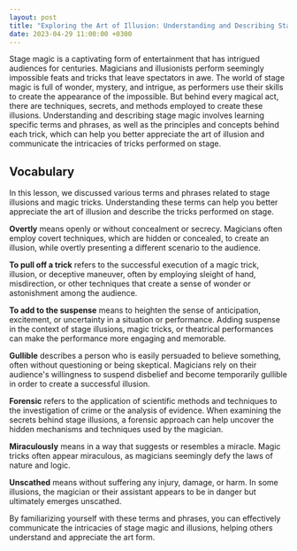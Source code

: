 ```yaml
---
layout: post
title: "Exploring the Art of Illusion: Understanding and Describing Stage Magic"
date: 2023-04-29 11:00:00 +0300
---
```


Stage magic is a captivating form of entertainment that has intrigued audiences for centuries. Magicians and illusionists perform seemingly impossible feats and tricks that leave spectators in awe. The world of stage magic is full of wonder, mystery, and intrigue, as performers use their skills to create the appearance of the impossible. But behind every magical act, there are techniques, secrets, and methods employed to create these illusions. Understanding and describing stage magic involves learning specific terms and phrases, as well as the principles and concepts behind each trick, which can help you better appreciate the art of illusion and communicate the intricacies of tricks performed on stage.

## Vocabulary

In this lesson, we discussed various terms and phrases related to stage illusions and magic tricks. Understanding these terms can help you better appreciate the art of illusion and describe the tricks performed on stage.

**Overtly** means openly or without concealment or secrecy. Magicians often employ covert techniques, which are hidden or concealed, to create an illusion, while overtly presenting a different scenario to the audience.

**To pull off a trick** refers to the successful execution of a magic trick, illusion, or deceptive maneuver, often by employing sleight of hand, misdirection, or other techniques that create a sense of wonder or astonishment among the audience.

**To add to the suspense** means to heighten the sense of anticipation, excitement, or uncertainty in a situation or performance. Adding suspense in the context of stage illusions, magic tricks, or theatrical performances can make the performance more engaging and memorable.

**Gullible** describes a person who is easily persuaded to believe something, often without questioning or being skeptical. Magicians rely on their audience's willingness to suspend disbelief and become temporarily gullible in order to create a successful illusion.

**Forensic** refers to the application of scientific methods and techniques to the investigation of crime or the analysis of evidence. When examining the secrets behind stage illusions, a forensic approach can help uncover the hidden mechanisms and techniques used by the magician.

**Miraculously** means in a way that suggests or resembles a miracle. Magic tricks often appear miraculous, as magicians seemingly defy the laws of nature and logic.

**Unscathed** means without suffering any injury, damage, or harm. In some illusions, the magician or their assistant appears to be in danger but ultimately emerges unscathed.

By familiarizing yourself with these terms and phrases, you can effectively communicate the intricacies of stage magic and illusions, helping others understand and appreciate the art form.
